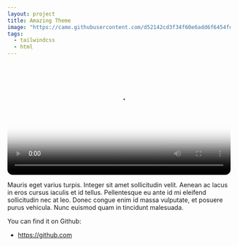 ```yaml
---
layout: project
title: Amazing Theme
image: "https://camo.githubusercontent.com/d52142cd3f34f60e6add6f6454fdd3414b424183042a6296a85f30f987b28243/68747470733a2f2f612d636861636f6e2e636f6d2f6f61735f636f72652f6173736574732f7261696c735f7468656d652e706e67"
tags:
  - tailwindcss
  - html
---
```

<video
  controls
  preload="metadata"
  poster="{{ site.baseurl }}/assets/images/Photo.jpg"
  style="width:100%;border-radius:12px;">
  <source src="{{ site.baseurl }}/assets/videos/vxn_predictor-demo.mp4" type="video/mp4">
  <source src="{{ site.baseurl }}/assets/videos/vxn_predictor-demo.webm" type="video/webm">
  Sorry, your browser doesn’t support embedded videos.
</video>

Mauris eget varius turpis. Integer sit amet sollicitudin velit. Aenean ac lacus in eros cursus iaculis et id tellus. Pellentesque eu ante id mi eleifend sollicitudin nec at leo. Donec congue enim id massa vulputate, et posuere purus vehicula. Nunc euismod quam in tincidunt malesuada.

You can find it on Github:

- <https://github.com>
